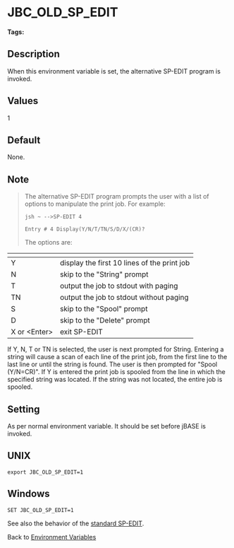 # JBC_OLD_SP_EDIT

<PageHeader />

**Tags:**
<badge text='spooler' vertical='middle' />
<badge text='environment variables' vertical='middle' />

## Description

When this environment variable is set, the alternative SP-EDIT program is invoked.

## Values

1

## Default

None.

## Note

> The alternative SP-EDIT program prompts the user with a list of options to manipulate the print job. For example:
>
> `jsh ~ -->SP-EDIT 4`
>
> `Entry # 4 Display(Y/N/T/TN/S/D/X/(CR)?`  
>
> The options are:

| <!----> | <!----> |
| --- | --- |
| Y | display the first 10 lines of the print job |
| N | skip to the "String" prompt |
| T | output the job to stdout with paging |
| TN | output the job to stdout without paging |
| S | skip to the "Spool" prompt |
| D | skip to the "Delete" prompt |
| X or &lt;Enter&gt; | exit SP-EDIT |

If Y, N, T or TN is selected, the user is next prompted for String. Entering a string will cause a scan of each line of the print job, from the first line to the last line or until the string is found. The user is then prompted for "Spool (Y/N=CR)". If Y is entered the print job is spooled from the line in which the specified string was located. If the string was not located, the entire job is spooled.

## Setting

As per normal environment variable. It should be set before jBASE is invoked.

## UNIX

```
export JBC_OLD_SP_EDIT=1
```

## Windows

```
SET JBC_OLD_SP_EDIT=1
```

See also the behavior of the [standard SP-EDIT](./../../administration/spooler/sp-edit).

Back to [Environment Variables](./../README.md)

  
<PageFooter />

